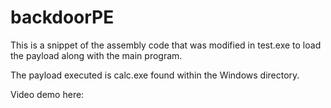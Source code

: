 # backdoorPE
This is a snippet of the assembly code that was modified in test.exe to load the payload along with the main program.

The payload executed is calc.exe found within the Windows directory.

Video demo here: 
